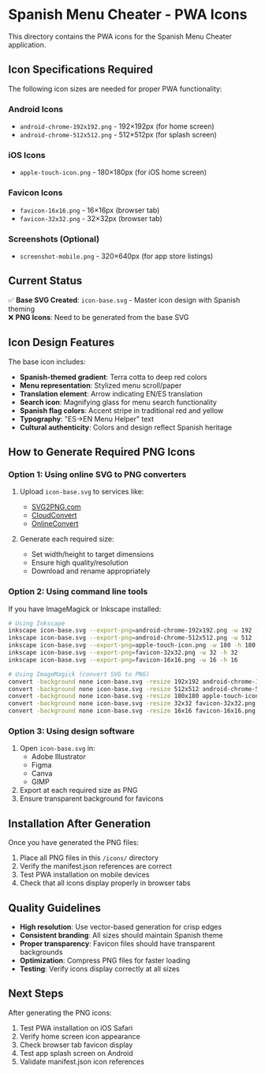 # Spanish Menu Cheater - PWA Icons

This directory contains the PWA icons for the Spanish Menu Cheater application.

## Icon Specifications Required

The following icon sizes are needed for proper PWA functionality:

### Android Icons
- `android-chrome-192x192.png` - 192×192px (for home screen)
- `android-chrome-512x512.png` - 512×512px (for splash screen)

### iOS Icons
- `apple-touch-icon.png` - 180×180px (for iOS home screen)

### Favicon Icons
- `favicon-16x16.png` - 16×16px (browser tab)
- `favicon-32x32.png` - 32×32px (browser tab)

### Screenshots (Optional)
- `screenshot-mobile.png` - 320×640px (for app store listings)

## Current Status

✅ **Base SVG Created**: `icon-base.svg` - Master icon design with Spanish theming  
❌ **PNG Icons**: Need to be generated from the base SVG  

## Icon Design Features

The base icon includes:
- **Spanish-themed gradient**: Terra cotta to deep red colors
- **Menu representation**: Stylized menu scroll/paper
- **Translation element**: Arrow indicating EN/ES translation
- **Search icon**: Magnifying glass for menu search functionality
- **Spanish flag colors**: Accent stripe in traditional red and yellow
- **Typography**: "ES→EN Menu Helper" text
- **Cultural authenticity**: Colors and design reflect Spanish heritage

## How to Generate Required PNG Icons

### Option 1: Using online SVG to PNG converters
1. Upload `icon-base.svg` to services like:
   - [SVG2PNG.com](https://svg2png.com/)
   - [CloudConvert](https://cloudconvert.com/svg-to-png)
   - [OnlineConvert](https://www.onlineconvert.com/)

2. Generate each required size:
   - Set width/height to target dimensions
   - Ensure high quality/resolution
   - Download and rename appropriately

### Option 2: Using command line tools

If you have ImageMagick or Inkscape installed:

```bash
# Using Inkscape
inkscape icon-base.svg --export-png=android-chrome-192x192.png -w 192 -h 192
inkscape icon-base.svg --export-png=android-chrome-512x512.png -w 512 -h 512
inkscape icon-base.svg --export-png=apple-touch-icon.png -w 180 -h 180
inkscape icon-base.svg --export-png=favicon-32x32.png -w 32 -h 32
inkscape icon-base.svg --export-png=favicon-16x16.png -w 16 -h 16

# Using ImageMagick (convert SVG to PNG)
convert -background none icon-base.svg -resize 192x192 android-chrome-192x192.png
convert -background none icon-base.svg -resize 512x512 android-chrome-512x512.png
convert -background none icon-base.svg -resize 180x180 apple-touch-icon.png
convert -background none icon-base.svg -resize 32x32 favicon-32x32.png
convert -background none icon-base.svg -resize 16x16 favicon-16x16.png
```

### Option 3: Using design software
1. Open `icon-base.svg` in:
   - Adobe Illustrator
   - Figma
   - Canva
   - GIMP
2. Export at each required size as PNG
3. Ensure transparent background for favicons

## Installation After Generation

Once you have generated the PNG files:

1. Place all PNG files in this `/icons/` directory
2. Verify the manifest.json references are correct
3. Test PWA installation on mobile devices
4. Check that all icons display properly in browser tabs

## Quality Guidelines

- **High resolution**: Use vector-based generation for crisp edges
- **Consistent branding**: All sizes should maintain Spanish theme
- **Proper transparency**: Favicon files should have transparent backgrounds
- **Optimization**: Compress PNG files for faster loading
- **Testing**: Verify icons display correctly at all sizes

## Next Steps

After generating the PNG icons:
1. Test PWA installation on iOS Safari
2. Verify home screen icon appearance
3. Check browser tab favicon display
4. Test app splash screen on Android
5. Validate manifest.json icon references